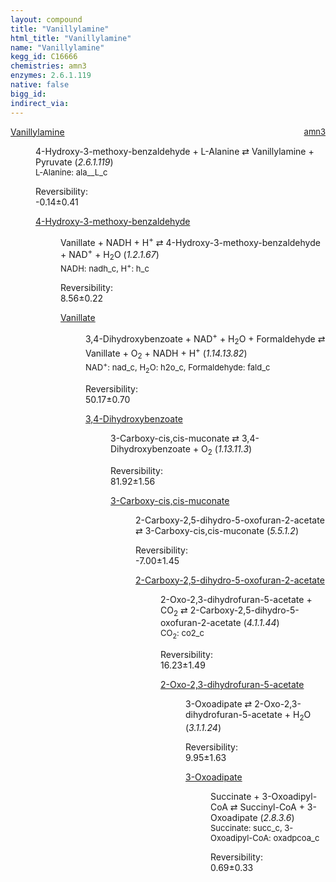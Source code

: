 ```yaml
---
layout: compound
title: "Vanillylamine"
html_title: "Vanillylamine"
name: "Vanillylamine"
kegg_id: C16666
chemistries: amn3
enzymes: 2.6.1.119
native: false
bigg_id: 
indirect_via: 
---
```

<dl><dt class='rs-product'><a href='/compounds/C16666' class='link-dark' data-bs-toggle='tooltip' data-bs-html='true' data-bs-title='KEGG: C16666'>Vanillylamine</a><span style='float: right; max-width: 40%'><a href='/chemistries/amn3' class='link-dark opacity-50' style='font-size: small; word-wrap: anywhere;'>amn3</a></span></dt><dd><p>4-Hydroxy-3-methoxy-benzaldehyde + L-Alanine &#8644; Vanillylamine + Pyruvate (<i>2.6.1.119</i>)<br /><span style='font-size: small;'><span data-bs-toggle='tooltip' data-bs-html='true' data-bs-title='KEGG: C00041'>L-Alanine</span>: ala__L_c</span><br /><div class="reversibility_info">Reversibility: <div class="progress" style="flex-direction: row-reverse;"><div class="progress-bar bg-success" role="progressbar" style="width: 1.40%" aria-valuenow="-0.13993606250835366" aria-valuemin="0" aria-valuemax="10"></div><div class="progress-bar bg-warning" role="progressbar" style="width: 4.09%" aria-valuenow="-0.13993606250835366" aria-valuemin="0" aria-valuemax="10"></div></div><span>-0.14&plusmn;0.41</span><div class="progress"><div class="progress-bar bg-danger" role="progressbar" style="width: 0%" aria-valuenow="-0.13993606250835366" aria-valuemin="0" aria-valuemax="10"></div></div></div></p><dl><dt><a href='/compounds/C00755' class='link-dark' data-bs-toggle='tooltip' data-bs-html='true' data-bs-title='KEGG: C00755'>4-Hydroxy-3-methoxy-benzaldehyde</a><span style='float: right; max-width: 40%'><a href='/chemistries/None' class='link-dark opacity-50' style='font-size: small; word-wrap: anywhere;'></a></span></dt><dd><p>Vanillate + NADH + H<sup>+</sup> &#8644; 4-Hydroxy-3-methoxy-benzaldehyde + NAD<sup>+</sup> + H<sub>2</sub>O (<i>1.2.1.67</i>)<br /><span style='font-size: small;'><span data-bs-toggle='tooltip' data-bs-html='true' data-bs-title='KEGG: C00004'>NADH</span>: nadh_c, <span data-bs-toggle='tooltip' data-bs-html='true' data-bs-title='KEGG: C00080'>H<sup>+</sup></span>: h_c</span><br /><div class="reversibility_info">Reversibility: <div class="progress"><div class="progress-bar bg-success" role="progressbar" style="width: 0%" aria-valuenow="0" aria-valuemin="0" aria-valuemax="100"></div></div><span>8.56&plusmn;0.22</span><div class="progress"><div class="progress-bar bg-danger" role="progressbar" style="width: 85.63%" aria-valuenow="8.563053834551779" aria-valuemin="0" aria-valuemax="10"></div><div class="progress-bar bg-warning" role="progressbar" style="width: 2.20%" aria-valuenow="8.563053834551779" aria-valuemin="0" aria-valuemax="10"></div></div></div></p><dl><dt><a href='/compounds/C06672' class='link-dark' data-bs-toggle='tooltip' data-bs-html='true' data-bs-title='KEGG: C06672'>Vanillate</a><span style='float: right; max-width: 40%'><a href='/chemistries/None' class='link-dark opacity-50' style='font-size: small; word-wrap: anywhere;'></a></span></dt><dd><p>3,4-Dihydroxybenzoate + NAD<sup>+</sup> + H<sub>2</sub>O + Formaldehyde &#8644; Vanillate + O<sub>2</sub> + NADH + H<sup>+</sup> (<i>1.14.13.82</i>)<br /><span style='font-size: small;'><span data-bs-toggle='tooltip' data-bs-html='true' data-bs-title='KEGG: C00003'>NAD<sup>+</sup></span>: nad_c, <span data-bs-toggle='tooltip' data-bs-html='true' data-bs-title='KEGG: C00001'>H<sub>2</sub>O</span>: h2o_c, <span data-bs-toggle='tooltip' data-bs-html='true' data-bs-title='KEGG: C00067'>Formaldehyde</span>: fald_c</span><br /><div class="reversibility_info">Reversibility: <div class="progress"><div class="progress-bar bg-success" role="progressbar" style="width: 0%" aria-valuenow="0" aria-valuemin="0" aria-valuemax="100"></div></div><span>50.17&plusmn;0.70</span><div class="progress"><div class="progress-bar bg-danger" role="progressbar" style="width: 501.71%" aria-valuenow="50.171285088082946" aria-valuemin="0" aria-valuemax="10"></div></div></div></p><dl><dt><a href='/compounds/C00230' class='link-dark' data-bs-toggle='tooltip' data-bs-html='true' data-bs-title='KEGG: C00230'>3,4-Dihydroxybenzoate</a><span style='float: right; max-width: 40%'><a href='/chemistries/None' class='link-dark opacity-50' style='font-size: small; word-wrap: anywhere;'></a></span></dt><dd><p>3-Carboxy-cis,cis-muconate &#8644; 3,4-Dihydroxybenzoate + O<sub>2</sub> (<i>1.13.11.3</i>)<br /><div class="reversibility_info">Reversibility: <div class="progress"><div class="progress-bar bg-success" role="progressbar" style="width: 0%" aria-valuenow="0" aria-valuemin="0" aria-valuemax="100"></div></div><span>81.92&plusmn;1.56</span><div class="progress"><div class="progress-bar bg-danger" role="progressbar" style="width: 819.24%" aria-valuenow="81.9235113855458" aria-valuemin="0" aria-valuemax="10"></div></div></div></p><dl><dt><a href='/compounds/C01163' class='link-dark' data-bs-toggle='tooltip' data-bs-html='true' data-bs-title='KEGG: C01163'>3-Carboxy-cis,cis-muconate</a><span style='float: right; max-width: 40%'><a href='/chemistries/None' class='link-dark opacity-50' style='font-size: small; word-wrap: anywhere;'></a></span></dt><dd><p>2-Carboxy-2,5-dihydro-5-oxofuran-2-acetate &#8644; 3-Carboxy-cis,cis-muconate (<i>5.5.1.2</i>)<br /><div class="reversibility_info">Reversibility: <div class="progress" style="flex-direction: row-reverse;"><div class="progress-bar bg-success" role="progressbar" style="width: 70.05%" aria-valuenow="-7.004916604223138" aria-valuemin="0" aria-valuemax="10"></div><div class="progress-bar bg-warning" role="progressbar" style="width: 14.53%" aria-valuenow="-7.004916604223138" aria-valuemin="0" aria-valuemax="10"></div></div><span>-7.00&plusmn;1.45</span><div class="progress"><div class="progress-bar bg-danger" role="progressbar" style="width: 0%" aria-valuenow="-7.004916604223138" aria-valuemin="0" aria-valuemax="10"></div></div></div></p><dl><dt><a href='/compounds/C01278' class='link-dark' data-bs-toggle='tooltip' data-bs-html='true' data-bs-title='KEGG: C01278'>2-Carboxy-2,5-dihydro-5-oxofuran-2-acetate</a><span style='float: right; max-width: 40%'><a href='/chemistries/None' class='link-dark opacity-50' style='font-size: small; word-wrap: anywhere;'></a></span></dt><dd><p>2-Oxo-2,3-dihydrofuran-5-acetate + CO<sub>2</sub> &#8644; 2-Carboxy-2,5-dihydro-5-oxofuran-2-acetate (<i>4.1.1.44</i>)<br /><span style='font-size: small;'><span data-bs-toggle='tooltip' data-bs-html='true' data-bs-title='KEGG: C00011'>CO<sub>2</sub></span>: co2_c</span><br /><div class="reversibility_info">Reversibility: <div class="progress"><div class="progress-bar bg-success" role="progressbar" style="width: 0%" aria-valuenow="0" aria-valuemin="0" aria-valuemax="100"></div></div><span>16.23&plusmn;1.49</span><div class="progress"><div class="progress-bar bg-danger" role="progressbar" style="width: 162.33%" aria-valuenow="16.23346636806124" aria-valuemin="0" aria-valuemax="10"></div></div></div></p><dl><dt><a href='/compounds/C03586' class='link-dark' data-bs-toggle='tooltip' data-bs-html='true' data-bs-title='KEGG: C03586'>2-Oxo-2,3-dihydrofuran-5-acetate</a><span style='float: right; max-width: 40%'><a href='/chemistries/None' class='link-dark opacity-50' style='font-size: small; word-wrap: anywhere;'></a></span></dt><dd><p>3-Oxoadipate &#8644; 2-Oxo-2,3-dihydrofuran-5-acetate + H<sub>2</sub>O (<i>3.1.1.24</i>)<br /><div class="reversibility_info">Reversibility: <div class="progress"><div class="progress-bar bg-success" role="progressbar" style="width: 0%" aria-valuenow="0" aria-valuemin="0" aria-valuemax="100"></div></div><span>9.95&plusmn;1.63</span><div class="progress"><div class="progress-bar bg-danger" role="progressbar" style="width: 99.48%" aria-valuenow="9.94831712042947" aria-valuemin="0" aria-valuemax="10"></div><div class="progress-bar bg-warning" role="progressbar" style="width: 16.34%" aria-valuenow="9.94831712042947" aria-valuemin="0" aria-valuemax="10"></div></div></div></p><dl><dt><a href='/compounds/C00846' class='link-dark' data-bs-toggle='tooltip' data-bs-html='true' data-bs-title='KEGG: C00846'>3-Oxoadipate</a><span style='float: right; max-width: 40%'><a href='/chemistries/None' class='link-dark opacity-50' style='font-size: small; word-wrap: anywhere;'></a></span></dt><dd><p>Succinate + 3-Oxoadipyl-CoA &#8644; Succinyl-CoA + 3-Oxoadipate (<i>2.8.3.6</i>)<br /><span style='font-size: small;'><span data-bs-toggle='tooltip' data-bs-html='true' data-bs-title='KEGG: C00042'>Succinate</span>: succ_c, <span data-bs-toggle='tooltip' data-bs-html='true' data-bs-title='KEGG: C02232'>3-Oxoadipyl-CoA</span>: oxadpcoa_c</span><br /><div class="reversibility_info">Reversibility: <div class="progress"><div class="progress-bar bg-success" role="progressbar" style="width: 0%" aria-valuenow="0" aria-valuemin="0" aria-valuemax="100"></div></div><span>0.69&plusmn;0.33</span><div class="progress"><div class="progress-bar bg-danger" role="progressbar" style="width: 6.91%" aria-valuenow="0.6905605118821785" aria-valuemin="0" aria-valuemax="10"></div><div class="progress-bar bg-warning" role="progressbar" style="width: 3.29%" aria-valuenow="0.6905605118821785" aria-valuemin="0" aria-valuemax="10"></div></div></div></p><dl></dl></dd></dl></dd></dl></dd></dl></dd></dl></dd></dl></dd></dl></dd></dl></dd></dl>